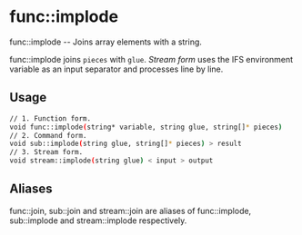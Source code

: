 # func::implode
func::implode -- Joins array elements with a string.

func::implode joins `pieces` with `glue`.
*Stream form* uses the IFS environment variable as an input separator and
processes line by line.

## Usage
```sh
// 1. Function form.
void func::implode(string* variable, string glue, string[]* pieces)
// 2. Command form.
void sub::implode(string glue, string[]* pieces) > result
// 3. Stream form.
void stream::implode(string glue) < input > output
```


## Aliases
  func::join, sub::join and stream::join are aliases of func::implode,
  sub::implode and stream::implode respectively.

